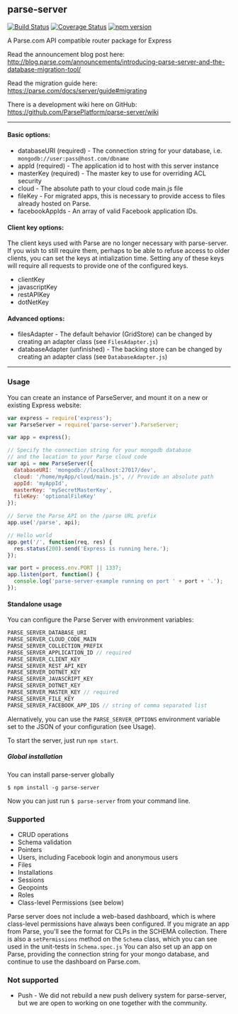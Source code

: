 ## parse-server

[![Build Status](https://img.shields.io/travis/ParsePlatform/parse-server/master.svg?style=flat)](https://travis-ci.org/ParsePlatform/parse-server)
[![Coverage Status](https://img.shields.io/codecov/c/github/ParsePlatform/parse-server/master.svg)](https://codecov.io/github/ParsePlatform/parse-server?branch=master)
[![npm version](https://img.shields.io/npm/v/parse-server.svg?style=flat)](https://www.npmjs.com/package/parse-server)

A Parse.com API compatible router package for Express

Read the announcement blog post here:  http://blog.parse.com/announcements/introducing-parse-server-and-the-database-migration-tool/

Read the migration guide here: https://parse.com/docs/server/guide#migrating

There is a development wiki here on GitHub: https://github.com/ParsePlatform/parse-server/wiki

---

#### Basic options:

* databaseURI (required) - The connection string for your database, i.e. `mongodb://user:pass@host.com/dbname`
* appId (required) - The application id to host with this server instance
* masterKey (required) - The master key to use for overriding ACL security
* cloud - The absolute path to your cloud code main.js file
* fileKey - For migrated apps, this is necessary to provide access to files already hosted on Parse.
* facebookAppIds - An array of valid Facebook application IDs.

#### Client key options:

The client keys used with Parse are no longer necessary with parse-server.  If you wish to still require them, perhaps to be able to refuse access to older clients, you can set the keys at intialization time.  Setting any of these keys will require all requests to provide one of the configured keys.

* clientKey
* javascriptKey
* restAPIKey
* dotNetKey

#### Advanced options:

* filesAdapter - The default behavior (GridStore) can be changed by creating an adapter class (see `FilesAdapter.js`)
* databaseAdapter (unfinished) - The backing store can be changed by creating an adapter class (see `DatabaseAdapter.js`)

---

### Usage

You can create an instance of ParseServer, and mount it on a new or existing Express website:

```js
var express = require('express');
var ParseServer = require('parse-server').ParseServer;

var app = express();

// Specify the connection string for your mongodb database
// and the location to your Parse cloud code
var api = new ParseServer({
  databaseURI: 'mongodb://localhost:27017/dev',
  cloud: '/home/myApp/cloud/main.js', // Provide an absolute path
  appId: 'myAppId',
  masterKey: 'mySecretMasterKey',
  fileKey: 'optionalFileKey'
});

// Serve the Parse API on the /parse URL prefix
app.use('/parse', api);

// Hello world
app.get('/', function(req, res) {
  res.status(200).send('Express is running here.');
});

var port = process.env.PORT || 1337;
app.listen(port, function() {
  console.log('parse-server-example running on port ' + port + '.');
});

```


#### Standalone usage

You can configure the Parse Server with environment variables:

```js 
PARSE_SERVER_DATABASE_URI
PARSE_SERVER_CLOUD_CODE_MAIN
PARSE_SERVER_COLLECTION_PREFIX
PARSE_SERVER_APPLICATION_ID // required
PARSE_SERVER_CLIENT_KEY 
PARSE_SERVER_REST_API_KEY
PARSE_SERVER_DOTNET_KEY
PARSE_SERVER_JAVASCRIPT_KEY
PARSE_SERVER_DOTNET_KEY
PARSE_SERVER_MASTER_KEY // required
PARSE_SERVER_FILE_KEY
PARSE_SERVER_FACEBOOK_APP_IDS // string of comma separated list

```



Alernatively, you can use the `PARSE_SERVER_OPTIONS` environment variable set to the JSON of your configuration (see Usage).

To start the server, just run `npm start`.

##### Global installation

You can install parse-server globally

`$ npm install -g parse-server`

Now you can just run `$ parse-server` from your command line.


### Supported

* CRUD operations
* Schema validation
* Pointers
* Users, including Facebook login and anonymous users
* Files
* Installations
* Sessions
* Geopoints
* Roles
* Class-level Permissions (see below)

Parse server does not include a web-based dashboard, which is where class-level permissions have always been configured.  If you migrate an app from Parse, you'll see the format for CLPs in the SCHEMA collection.  There is also a `setPermissions` method on the `Schema` class, which you can see used in the unit-tests in `Schema.spec.js`
You can also set up an app on Parse, providing the connection string for your mongo database, and continue to use the dashboard on Parse.com.

### Not supported

* Push - We did not rebuild a new push delivery system for parse-server, but we are open to working on one together with the community.
